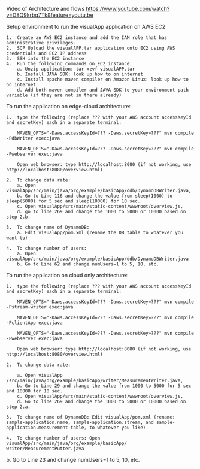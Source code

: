 
Video of Architecture and flows 
https://www.youtube.com/watch?v=D8Q9krbq7Tk&feature=youtu.be

Setup environment to run the visualApp application on AWS EC2:

	1.	Create an AWS EC2 instance and add the IAM role that has administrative privileges.
	2.	SCP Upload the visualAPP.tar application onto EC2 using AWS credentials and EC2 IP address
	3.	SSH into the EC2 instance
	4.	Run the following commands on EC2 instance: 
		a. Unzip application: tar xzvf visualAPP.tar
		b. Install JAVA SDK: look up how to on internet
		c. Install apache maven compiler on Amazon Linux: look up how to on internet
		d. Add both maven compiler and JAVA SDK to your environment path variable (if they are not in there already)

To run the application on edge-cloud architecture: 

	1.	type the following (replace ??? with your AWS account accessKeyId and secretKey) each in a separate terminal:

		MAVEN_OPTS="-Daws.accessKeyId=??? -Daws.secretKey=???" mvn compile -PdbWriter exec:java

		MAVEN_OPTS="-Daws.accessKeyId=??? -Daws.secretKey=???" mvn compile -Pwebserver exec:java

		Open web browser: type http://localhost:8080 (if not working, use http://localhost:8080/overview.html)

	2.	To change data rate:
		a. Open visualApp/src/main/java/org/example/basicApp/ddb/DynamoDBWriter.java, 
		b. Go to Line 116 and change the value from sleep(1000) to sleep(5000) for 5 sec and sleep(10000) for 10 sec.
		c. Open visualApp/src/main/static-content/wwwroot/overview.js, 
		d. go to line 269 and change the 1000 to 5000 or 10000 based on step 2.b.

	3.	To change name of DynamoDB:
		a. Edit visualApp/pom.xml (rename the DB table to whatever you want to)

	4.	To change number of users:
		a. Open visualApp/src/main/java/org/example/basicApp/ddb/DynamoDBWriter.java
		b. Go to Line 62 and change numUsers=1 to 5, 10, etc.

To run the application on cloud only architecture: 

	1.	type the following (replace ??? with your AWS account accessKeyId and secretKey) each in a separate terminal:

		MAVEN_OPTS="-Daws.accessKeyId=??? -Daws.secretKey=???" mvn compile -Pstream-writer exec:java

		MAVEN_OPTS="-Daws.accessKeyId=??? -Daws.secretKey=???" mvn compile -PclientApp exec:java

		MAVEN_OPTS="-Daws.accessKeyId=??? -Daws.secretKey=???" mvn compile -Pwebserver exec:java

		Open web browser: type http://localhost:8080 (if not working, use http://localhost:8080/overview.html)

	2.	To change data rate:

		a. Open visualApp /src/main/java/org/example/basicApp/writer/MeasurementWriter.java, 
		b. Go to Line 29 and change the value from 1000 to 5000 for 5 sec and 10000 for 10 sec.
		c. Open visualApp/src/main/static-content/wwwroot/overview.js, 
		d. Go to line 269 and change the 1000 to 5000 or 10000 based on step 2.a.

	3.	To change name of DynamoDB: Edit visualApp/pom.xml (rename: sample-application.name, sample-application.stream, and sample-application.measurement-table, to whatever you like)

	4.	To change number of users: Open visualApp/src/main/java/org/example/basicApp/ writer/MeasurementPutter.java

b.	Go to Line 23 and change numUsers=1 to 5, 10, etc.

